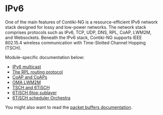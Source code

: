 # IPv6

One of the main features of Contiki-NG is a resource-efficient IPv6 network stack designed for lossy and low-power networks. The network stack comprises protocols such as IPv6, TCP, UDP, DNS, RPL, CoAP, LWM2M, and Websockets. Beneath the IPv6 stack, Contiki-NG supports IEEE 802.15.4 wireless communication with Time-Slotted Channel Hopping (TSCH).

Module-specific documentation below:
* [IPv6 multicast](/doc/programming/IPv6-multicast)
* [The RPL routing protocol](/doc/programming/RPL)
* [CoAP and CoAPs](/doc/programming/CoAP)
* [OMA LWM2M](/doc/programming/LWM2M)
* [TSCH and 6TiSCH](/doc/programming/TSCH-and-6TiSCH)
* [6TiSCH 6top sublayer](/doc/programming/6TiSCH-6top-sub-layer)
* [6TiSCH scheduler Orchestra](/doc/programming/Orchestra)

You might also want to read the [packet buffers documentation](/doc/programming/Packet-buffers).
